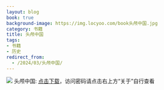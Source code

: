 ```yaml
---
layout: blog
book: true
background-image: https://img.locyoo.com/book头颅中国.jpg
category: 书籍
title: 头颅中国
tags:
- 书籍
- 历史
redirect_from:
  - /2024/03/头颅中国/
---
```

![](https://img.locyoo.com/book头颅中国.jpg)
头颅中国: <a name = "ref1" href="https://089m.com/f/50983618-1314466643-1299b7?p=3619">点击下载</a>，访问密码请点击右上方“关于”自行查看